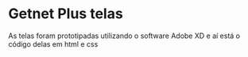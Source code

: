 # Getnet Plus telas

<p>As telas foram prototipadas utilizando o software Adobe XD e aí está o código delas em html e css</p>

